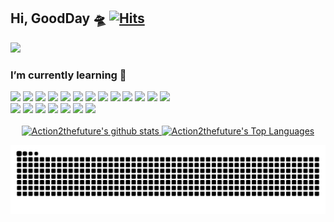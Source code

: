 ## Hi, GoodDay 🛸 [![Hits](https://hits.seeyoufarm.com/api/count/incr/badge.svg?url=https%3A%2F%2Fgithub.com%2Faction2thefuture&count_bg=%2379C83D&title_bg=%23555555&icon=&icon_color=%23E7E7E7&title=hits&edge_flat=false)](https://hits.seeyoufarm.com)
<a href="https://action2thefuture@gmail.com" target="_blank"><img src="https://img.shields.io/badge/Gmail-EA4335?style=flat-square&logo=Gmail&logoColor=white"/></a> 

<h3>I’m currently learning 🎯</h3>
<div>
<img src="https://img.shields.io/badge/c-%2300599C.svg?style=flat-square&logo=c&logoColor=white">
<img src="https://img.shields.io/badge/c++-%2300599C.svg?style=flat-square&logo=c&logoColor=white">
<img src="https://img.shields.io/badge/Python-3776AB?style=flat-square&logo=Python&logoColor=white"/> 
<img src="https://img.shields.io/badge/Rust-000000?style=flat-square&logo=Rust&logoColor=white"/> 
<img src="https://img.shields.io/badge/JavaScript-F7DF1E?style=flat-square&logo=JavaScript&logoColor=white"/> 
<img src="https://img.shields.io/badge/Django-092E20?style=flat-square&logo=Django&logoColor=white"/>
<img src="https://img.shields.io/badge/FastAPI-005571?style=flat-square&logo=fastapi"/>
<img src="https://img.shields.io/badge/Flask-213A13?style=flat-square&logo=Flask&logoColor=white"/> 
<img src="https://img.shields.io/badge/Node.js-339933?style=flat-square&logo=Node.js&logoColor=white"/> 
<img src="https://img.shields.io/badge/Fastify-701313?style=flat-square&logo=Fastify&logoColor=white"/> 
<img src="https://img.shields.io/badge/MySQL-4479A1?style=flat-square&logo=MySQL&logoColor=white"/> 
<img src="https://img.shields.io/badge/MongoDB-47A248?style=flat-square&logo=MongoDB&logoColor=white"/> 
<img src="https://img.shields.io/badge/GraphQL-E434AA?style=flat-square&logo=GraphQL&logoColor=white"/>
<br/>
<img src="https://img.shields.io/badge/AWS-%23FF9900.svg?style=flat-square&logo=amazon-aws&logoColor=white"/> 
<img src="https://img.shields.io/badge/docker-%230db7ed.svg?style=flat-square&badge&logo=docker&logoColor=white"/>
<img src="https://img.shields.io/badge/Prometheus-%E6522C.svg?style=flat-square&logo=Prometheus&logoColor=white"/>
<img src="https://img.shields.io/badge/Grafana-F2F4F9?style=flat-square&logo=grafana&logoColor=orange&labelColor=F2F4F9"/>
<img src="https://img.shields.io/badge/-Logstash-A9A9A9?style=flat-square&logo=Logstash&logoColor=005571"/>
<img src="https://img.shields.io/badge/-ElasticSearch-005571?style=flat-square&logo=elasticsearch"/>
<img src="https://img.shields.io/badge/Kibana-005571?&style=flat-square&logo=Kibana&logoColor=white"/>
</div>

</br>

<div align="center">
    <a href="#">
      <img alt="Action2thefuture's github stats" src="https://github-readme-stats-neon-zeta.vercel.app/api?username=Action2thefuture&theme=dark&hide_border=true&&show_icons=true&include_all_commits=true&count_private=true&bg_color=0D1117" height="200" width="430"/>
    </a>
    <a href="#">
      <img alt="Action2thefuture's Top Languages" src="https://github-readme-stats-neon-zeta.vercel.app/api/top-langs/?username=Action2thefuture&layout=compact&theme=dark&langs_count=7&hide_border=true&bg_color=0D1117" height="200" width="300"/>
    </a>
    <br/>
 </div>

<div align="center">

  ![snake](https://github.com/Action2theFuture/Action2theFuture/blob/output/github-snake-dark.svg)
    
</div>
